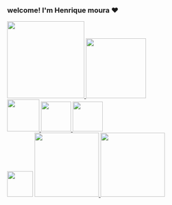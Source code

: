 ### welcome! I'm Henrique moura ❤
<div align="left">
<a href="https://github.com/rickfodsk">
<img height="180em" src="https://github-readme-stats.vercel.app/api?username=rickfodsk&show_icons=true&theme=outrun&include_all_commits=true&count_private=true"/>
<img height="140em" src="https://github-readme-stats.vercel.app/api/top-langs/?username=rickfodsk&layout=compact&langs_count=7&theme=outrun"/>
</div>
  
<div align="left">
   <img style="width:75px"src=https://encrypted-tbn0.gstatic.com/images?q=tbn:ANd9GcR4D-YHaNfCpYArCLz6rBu_W74dCwhReXQfIy_PI6y3NSq9r6x4FRkAFQaW90pxGyVA2fU&usqp=CAU> </img>
 <img style="width:70px"; src=https://upload.wikimedia.org/wikipedia/commons/thumb/6/61/HTML5_logo_and_wordmark.svg/1200px-HTML5_logo_and_wordmark.svg.png></img> 
 <img style="width:70px";  src=https://www.casamidia.com.br/wp-content/uploads/2016/03/css-logo.png
</div>
<div align="left">
  

 <a href="https://www.instagram.com/harrysilva._/?hl=pt-br" target="blank" ir para instragram>
  <img style="width:60px" src="https://logodownload.org/wp-content/uploads/2017/04/instagram-logo-2.png" ></img></a> <a href=https://www.facebook.com/henrique.moura.1420><img style="width:150px" src="https://www.internetmatters.org/wp-content/uploads/2021/03/facebook-logo-new-600x315.png"> </img><img style="width:150px" src=https://mir-s3-cdn-cf.behance.net/project_modules/max_1200/5eeea355389655.59822ff824b72.gif></img>
</div>
